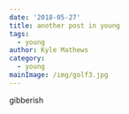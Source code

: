 ```yaml
---
date: '2018-05-27'
title: another post in young
tags:
  - young
author: Kyle Mathews
category:
  - young
mainImage: /img/golf3.jpg
---
```

gibberish
